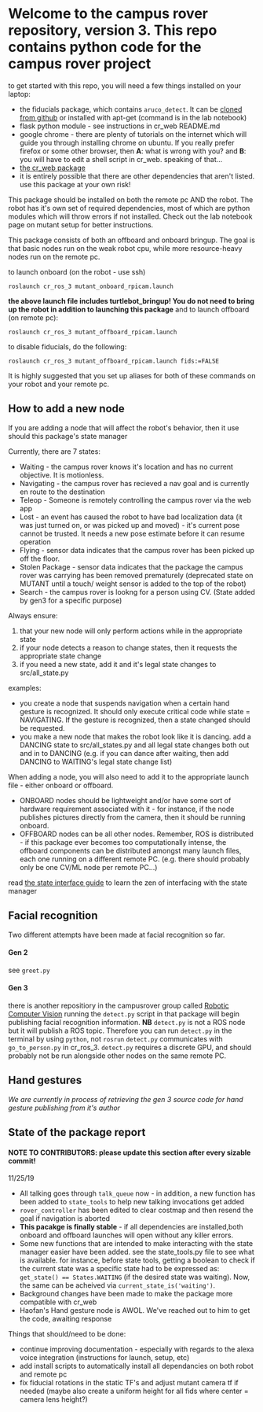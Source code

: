 
# Welcome to the campus rover repository, version 3. This repo contains python code for the campus rover project

to get started with this repo, you will need a few things installed on your laptop:
* the fiducials package, which contains `aruco_detect`. It can be [cloned from github](https://github.com/UbiquityRobotics/fiducials) or installed with apt-get (command is in the lab notebook)
* flask python module - see instructions in cr_web README.md
* google chrome - there are plenty of tutorials on the internet which will guide you through installing chrome on ubuntu. If you really prefer firefox or some other browser, then **A**: what is wrong with you? and **B**: you will have to edit a shell script in cr_web. speaking of that...
* [the cr_web package](https://github.com/campusrover/cr_web/tree/mutant)
* it is entirely possible that there are other dependencies that aren't listed. use this package at your own risk!

This package should be installed on both the remote pc AND the robot. The robot has it's own set of required dependencies, most of which are python modules which will throw errors if not installed. Check out the lab notebook page on mutant setup for better instructions.

This package consists of both an offboard and onboard bringup. The goal is that basic nodes run on the weak robot cpu, while more resource-heavy nodes run on the remote pc.

to launch onboard (on the robot - use ssh)
```
roslaunch cr_ros_3 mutant_onboard_rpicam.launch
```
**the above launch file includes turtlebot_bringup! You do not need to bring up the robot in addition to launching this package**
and to launch offboard (on remote pc):
```
roslaunch cr_ros_3 mutant_offboard_rpicam.launch
```
to disable fiducials, do the following:
```
roslaunch cr_ros_3 mutant_offboard_rpicam.launch fids:=FALSE
```

It is highly suggested that you set up aliases for both of these commands on your robot and your remote pc. 

## How to add a new node
If you are adding a node that will affect the robot's behavior, then it use should this package's state manager

Currently, there are 7 states:
* Waiting - the campus rover knows it's location and has no current objective. It is motionless. 
* Navigating - the campus rover has recieved a nav goal and is currently en route to the destination
* Teleop - Someone is remotely controlling the campus rover via the web app
* Lost - an event has caused the robot to have bad localization data (it was just turned on, or was picked up and moved) - it's current pose cannot be trusted. It needs a new pose estimate before it can resume operation
* Flying - sensor data indicates that the campus rover has been picked up off the floor. 
* Stolen Package - sensor data indicates that the package the campus rover was carrying has been removed prematurely (deprecated state on MUTANT until a touch/ weight sensor is added to the top of the robot)
* Search - the campus rover is lookng for a person using CV. (State added by gen3 for a specific purpose)

Always ensure: 
1. that your new node will only perform actions while in the appropriate state
2. if your node detects a reason to change states, then it requests the appropriate state change
3. if you need a new state, add it and it's legal state changes to src/all_state.py

examples: 
* you create a node that suspends navigation when a certain hand gesture is recognized. It should only execute critical code while state = NAVIGATING. If the gesture is recognized, then a state changed should be requested. 
* you make a new node that makes the robot look like it is dancing. add a DANCING state to src/all_states.py and all legal state changes both out and in to DANCING (e.g. if you can dance after waiting, then add DANCING to WAITING's legal state change list)

When adding a node, you will also need to add it to the appropriate launch file - either onboard or offboard. 
* ONBOARD nodes should be lightweight and/or have some sort of hardware requirement associated with it - for instance, if the node publishes pictures directly from the camera, then it should be running onboard. 
* OFFBOARD nodes can be all other nodes. Remember, ROS is distributed - if this package ever becomes too computationally intense, the offboard components can be distributed amongst many launch files, each one running on a different remote PC. (e.g. there should probably only be one CV/ML node per remote PC...)

read [the state interface guide](HOW_TO_USE_STATE_INTERFACE.md) to learn the zen of interfacing with the state manager

## Facial recognition
Two different attempts have been made at facial recognition so far. 

#### Gen 2
see `greet.py`

#### Gen 3
there is another repositiory in the campusrover group called [Robotic Computer Vision](https://github.com/campusrover/Robotics_Computer_Vision)
running the `detect.py` script in that package will begin publishing facial recognition information. **NB** `detect.py` is not a ROS node but it will publish a ROS topic. Therefore you can run `detect.py` in the terminal by using `python`, not `rosrun` 
`detect.py` communicates with `go_to_person.py` in cr_ros_3. 
`detect.py` requires a discrete GPU, and should probably not be run alongside other nodes on the same remote PC. 

## Hand gestures
*We are currently in process of retrieving the gen 3 source code for hand gesture publishing from it's author*

## State of the package report
#### NOTE TO CONTRIBUTORS: please update this section after every sizable commit!
11/25/19
* All talking goes through `talk_queue` now - in addition, a new function has been added to `state_tools` to help new talking invocations get added
* `rover_controller` has been edited to clear costmap and then resend the goal if navigation is aborted
* **This pacakge is finally stable** - if all dependencies are installed,both onboard and offboard launches will open without any killer errors. 
* Some new functions that are intended to make interacting with the state manager easier have been added. see the state_tools.py file to see what is available. for instance, before state tools, getting a boolean to check if the current state was a specific state had to be expressed as: `get_state() == States.WAITING` (if the desired state was waiting). Now, the same can be acheived via `current_state_is('waiting')`. 
* Background changes have been made to make the package more compatible with cr_web
* Haofan's Hand gesture node is AWOL. We've reached out to him to get the code, awaiting response


Things that should/need to be done:
* continue improving documentation - especially with regards to the alexa voice integration (instructions for launch, setup, etc)
* add install scripts to automatically install all dependancies on both robot and remote pc
* fix fiducial rotations in the static TF's and adjust mutant camera tf if needed (maybe also create a uniform height for all fids where center = camera lens height?)
